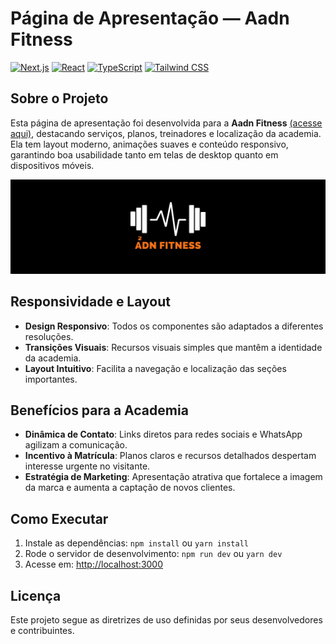# Página de Apresentação — Aadn Fitness

[![Next.js](https://img.shields.io/badge/Next.js-13-000000?style=flat-square&logo=nextdotjs)](https://nextjs.org/)
[![React](https://img.shields.io/badge/React-18-61DAFB?style=flat-square&logo=react)](https://reactjs.org/)
[![TypeScript](https://img.shields.io/badge/TypeScript-4.x-3178C6?style=flat-square&logo=typescript)](https://www.typescriptlang.org/)
[![Tailwind CSS](https://img.shields.io/badge/Tailwind_CSS-3-38B2AC?style=flat-square&logo=tailwind-css)](https://tailwindcss.com/)

## Sobre o Projeto

Esta página de apresentação foi desenvolvida para a **Aadn Fitness** [(acesse aqui)](https://aadn-fitness.vercel.app/), destacando serviços, planos, treinadores e localização da academia.  
Ela tem layout moderno, animações suaves e conteúdo responsivo, garantindo boa usabilidade tanto em telas de desktop quanto em dispositivos móveis.

![Imagem de Apresentação](public/banner.jpg)

## Responsividade e Layout

- **Design Responsivo**: Todos os componentes são adaptados a diferentes resoluções.
- **Transições Visuais**: Recursos visuais simples que mantêm a identidade da academia.
- **Layout Intuitivo**: Facilita a navegação e localização das seções importantes.

## Benefícios para a Academia

- **Dinâmica de Contato**: Links diretos para redes sociais e WhatsApp agilizam a comunicação.
- **Incentivo à Matrícula**: Planos claros e recursos detalhados despertam interesse urgente no visitante.
- **Estratégia de Marketing**: Apresentação atrativa que fortalece a imagem da marca e aumenta a captação de novos clientes.

## Como Executar

1. Instale as dependências: `npm install` ou `yarn install`
2. Rode o servidor de desenvolvimento: `npm run dev` ou `yarn dev`
3. Acesse em: [http://localhost:3000](http://localhost:3000)

## Licença

Este projeto segue as diretrizes de uso definidas por seus desenvolvedores e contribuintes.
